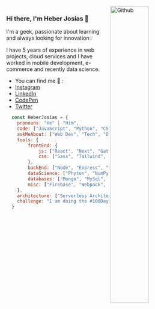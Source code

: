 <img width="45%" align="right" alt="Github" src="https://heberjosias.com/img/hero.svg" />

### Hi there, I'm Heber Josías 👋
I'm a geek, passionate about learning and always looking for innovation💡

I have 5 years of experience in web projects, cloud services and I have worked in mobile development, e-commerce and recently data science.

- You can find me 🔭 :
- [Instagram](https://www.instagram.com/josiasheber/)
- [LinkedIn](https://www.linkedin.com/in/heberjosias/)
- [CodePen](https://codepen.io/heberjosias/)
- [Twitter](https://twitter.com/josiasheber/)


```js
  const HeberJosías = {
    pronouns: "He" | "Him",
    code: ["JavaScript", "Python", "CSS", "PHP"],
    askMeAbout: ["Web Dev", "Tech", "Data Science"],
    tools: {
        frontEnd: {
            js: ["React", "Next", "Gatsby", "Vue", "Nuxt"],
            css: ["Sass", "Tailwind", "Materialize", "Vuetify", "Bootstrap"]
        },
        backEnd: ["Node", "Express", "PHP"],
        dataScience: ["Phyton", "NumPy", "Pandas", "Jupyter", "PowerBI"],
        databases: ["Mongo", "MySql", "SqlServer"],
        misc: ["Firebase", "Webpack", "Gulp", "Jest"]
    },
    architecture: ["Serverless Architecture", "Progressive Web applications", "Single Page Applications"],
    challenge: "I am doing the #100DaysOfCode challenge focused on React and Next"
  }
```


